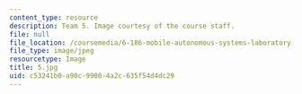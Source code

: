 ```yaml
---
content_type: resource
description: Team 5. Image courtesy of the course staff.
file: null
file_location: /coursemedia/6-186-mobile-autonomous-systems-laboratory-january-iap-2005/c53241b0a90c99004a2c635f54d4dc29_5.jpg
file_type: image/jpeg
resourcetype: Image
title: 5.jpg
uid: c53241b0-a90c-9900-4a2c-635f54d4dc29
---
```

